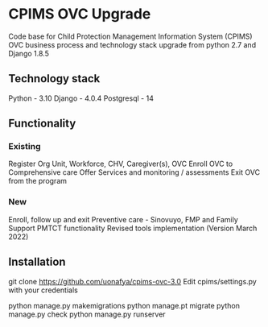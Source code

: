 # CPIMS OVC Upgrade

Code base for Child Protection Management Information System (CPIMS) OVC business process and technology stack upgrade from python 2.7 and Django 1.8.5

## Technology stack
Python - 3.10
Django - 4.0.4
Postgresql - 14


## Functionality
### Existing
Register Org Unit, Workforce, CHV, Caregiver(s), OVC
Enroll OVC to Comprehensive care
Offer Services and monitoring / assessments
Exit OVC from the program

### New
Enroll, follow up and exit Preventive care - Sinovuyo, FMP and Family Support
PMTCT functionality
Revised tools implementation (Version March 2022)

## Installation

git clone https://github.com/uonafya/cpims-ovc-3.0
Edit cpims/settings.py with your credentials

python manage.py makemigrations
python manage.pt migrate
python manage.py check
python manage.py runserver
